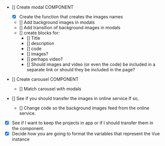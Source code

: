 * [] Create modal COMPONENT
  * [X] Create the function that creates the images names
  * [] Add background images in modals
  * [] Add transition of background images in modals
  * [] create blocks for:
    * [] Title
    * [] description
    * [] code
    * [] images?
    * [] perhaps video?
    * [] Should images and video (or even the code) be included in a separate link or
    should they be included in the page?

* [] Create carousel COMPONENT
  * [] Match carousel with modals
* [] See if you should transfer the images in online service If so,
  * [] Change code so the background images feed from the online service.
* [X] See if I want to keep the projects in app or if I should transfer them in the component.
* [X] Decide how you are going to format the variables that represent the Vue instance
